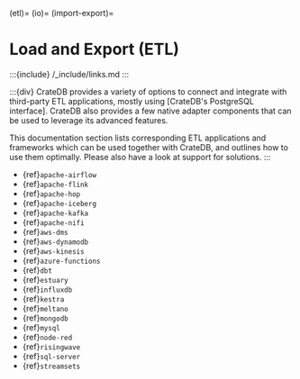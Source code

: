 (etl)=
(io)=
(import-export)=
# Load and Export (ETL)

:::{include} /_include/links.md
:::

:::{div}
CrateDB provides a variety of options to connect and integrate with third-party
ETL applications, mostly using [CrateDB's PostgreSQL interface].
CrateDB also provides a few native adapter components that can be used
to leverage its advanced features.

This documentation section lists corresponding ETL applications and
frameworks which can be used together with CrateDB, and outlines how
to use them optimally.
Please also have a look at support for [](#cdc) solutions.
:::


- {ref}`apache-airflow`
- {ref}`apache-flink`
- {ref}`apache-hop`
- {ref}`apache-iceberg`
- {ref}`apache-kafka`
- {ref}`apache-nifi`
- {ref}`aws-dms`
- {ref}`aws-dynamodb`
- {ref}`aws-kinesis`
- {ref}`azure-functions`
- {ref}`dbt`
- {ref}`estuary`
- {ref}`influxdb`
- {ref}`kestra`
- {ref}`meltano`
- {ref}`mongodb`
- {ref}`mysql`
- {ref}`node-red`
- {ref}`risingwave`
- {ref}`sql-server`
- {ref}`streamsets`
